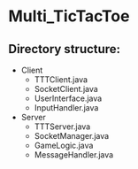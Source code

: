# Multi_TicTacToe

## Directory structure:
- Client
    - TTTClient.java
    - SocketClient.java
    - UserInterface.java
    - InputHandler.java
- Server
    - TTTServer.java
    - SocketManager.java
    - GameLogic.java
    - MessageHandler.java